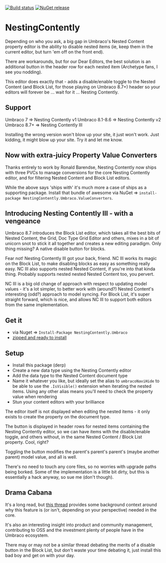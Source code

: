 [![Build status](https://ci.appveyor.com/api/projects/status/5d665tl2a8x082be?svg=true)](https://ci.appveyor.com/project/nathanwoulfe/nestingcontently)
[![NuGet release](https://img.shields.io/nuget/dt/NestingContently.Umbraco.svg)](https://www.nuget.org/packages/NestingContently.Umbraco)

# NestingContently

Depending on who you ask, a big gap in Umbraco's Nested Content property editor is the ability to disable nested items (ie, keep them in the current editor, but turn 'em off on the front end). 

There are workarounds, but for our Dear Editors, the best solution is an additional button in the header row for each nested item (Archetype fans, I see you nodding).

This editor does exactly that - adds a disable/enable toggle to the Nested Content (and Block List, for those playing on Umbraco 8.7+) header so your editors will forever be ... wait for it ... Nesting Contently.

## Support

Umbraco 7 => Nesting Contently v1
Umbraco 8.1-8.6 => Nesting Contently v2
Umbraco 8.7+ => Nesting Contently III

Installing the wrong version won't blow up your site, it just won't work. Just kidding, it might blow up your site. Try it and let me know.

## Now with extra-juicy Property Value Converters
Thanks entirely to work by Ronald Barendse, Nesting Contently now ships with three PVCs to manage conversions for the core Nesting Contently editor, and for filtering Nested Content and Block List editors.

While the above says 'ships with' it's much more a case of ships as a supporting package. Install that bundle of awesome via NuGet => `install-package NestingContently.Umbraco.ValueConverters`.

## Introducing Nesting Contently III - with a vengeance
Umbraco 8.7 introduces the Block List editor, which takes all the best bits of Nested Content, the Grid, Doc Type Grid Editor and others, mixes in a bit of unicorn snot to stick it all together and creates a new editing paradigm. Only thing missing? A native disable button for blocks.

Fear not! Nesting Contently III got your back, friend. NC III works its magic on the Block List, to make disabling blocks as easy as something really easy. NC III also supports nested Nested Content, if you're into that kinda thing. Probably supports nested nested Nested Content too, you pervert.

NC III is a big old change of approach with respect to updating model values - it's a lot simpler, to better work with (around?) Nested Content's interesting (odd?) approach to model syncing. For Block List, it's super straight forward, which is nice, and allows NC III to support both editors from the same implementation.

## Get it
 - via Nuget => `Install-Package NestingContently.Umbraco`
 - [zipped and ready to install](https://ci.appveyor.com/project/nathanwoulfe/nestingcontently/build/artifacts)

## Setup

 - Install this package (derp)
 - Create a new data type using the Nesting Contently editor
 - Add the data type to the Nested Content document type
 - Name it whatever you like, but ideally set the alias to `umbracoNaviHide` to be able to use the `.IsVisible()` extension when iterating the nested items. Using any other alias means you'll need to check the property value when rendering
 - Stun your content editors with your brilliance
 
The editor itself is not displayed when editing the nested items - it only exists to create the property on the document type. 

The button is displayed in header rows for nested items containing the Nesting Contently editor, so we can have items with the disable/enable toggle, and others without, in the same Nested Content / Block List property. Cool, right?

Toggling the button modifies the parent's parent's parent's (maybe another parent) model value, and all is well. 

There's no need to touch any core files, so no worries with upgrade paths being borked. Some of the implementation is a little bit dirty, but this is essentially a hack anyway, so sue me (don't though).

## Drama Cabana

It's a long read, but [this thread](http://issues.umbraco.org/issue/U4-10422) provides some background context around why this feature is (or isn't, depending on your perspective) needed in the core.

It's also an interesting insight into product and community management, contributing to OSS and the investment plenty of people have in the Umbraco ecosystem.

There may or may not be a similar thread debating the merits of a disable button in the Block List, but don't waste your time debating it, just install this bad boy and get on with your day.
